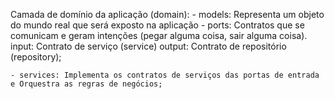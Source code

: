 Camada de domínio da aplicação (domain):
	- models: Representa um objeto do mundo real que será exposto na aplicação
	- ports: Contratos que se comunicam e geram intenções (pegar alguma coisa, sair alguma coisa).
		input: Contrato de serviço (service)
		output: Contrato de repositório (repository);

	- services: Implementa os contratos de serviços das portas de entrada e Orquestra as regras de negócios;